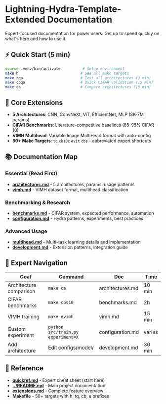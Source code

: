 # Lightning-Hydra-Template-Extended Documentation

Expert-focused documentation for power users. Get up to speed quickly on what's here and how to use it.

## ⚡ Quick Start (5 min)
```bash
source .venv/bin/activate          # Setup environment
make h                            # See all make targets
make tqa                          # Test all architectures (3 min)
make cbqa                         # Quick CIFAR validation (15 min)
make ca                           # Compare architectures (10 min)
```

## 🎯 Core Extensions
- **5 Architectures**: CNN, ConvNeXt, ViT, EfficientNet, MLP (8K-7M params)
- **CIFAR Benchmarks**: Literature-competitive baselines (85-95% CIFAR-10)
- **VIMH Multihead**: Variable Image MultiHead format with auto-config
- **50+ Make Targets**: `tq` `cb10c` `evit` `cbs` - abbreviated expert shortcuts

## 📚 Documentation Map

### Essential (Read First)
- **[architectures.md](architectures.md)** - 5 architectures, params, usage patterns
- **[vimh.md](vimh.md)** - VIMH dataset format, multihead classification

### Benchmarking & Research
- **[benchmarks.md](benchmarks.md)** - CIFAR system, expected performance, automation
- **[configuration.md](configuration.md)** - Hydra patterns, experiments, best practices

### Advanced Usage
- **[multihead.md](multihead.md)** - Multi-task learning details and implementation
- **[development.md](development.md)** - Extension patterns, integration guide

## 🔧 Expert Navigation
| Goal | Command | Doc | Time |
|------|---------|-----|------|
| Architecture comparison | `make ca` | architectures.md | 10 min |
| CIFAR benchmarks | `make cbs10` | benchmarks.md | 2h |
| VIMH training | `make evimh` | vimh.md | 15 min |
| Custom experiment | `python src/train.py experiment=X` | configuration.md | varies |
| Add architecture | Edit configs/model/ | development.md | 30 min |

## 📖 Reference
- **[quickref.md](quickref.md)** - Expert cheat sheet (start here)
- **[../README.md](../README.md)** - Main project documentation
- **[extensions.md](extensions.md)** - Complete feature overview
- **Makefile** - 50+ targets with h, tq, cb, e prefixes
